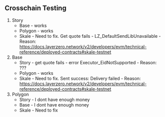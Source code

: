 ## Crosschain Testing

1. Story
   - Base - works
   - Polygon - works
   - Skale - Need to fix. Get quote fails - LZ_DefaultSendLibUnavailable - Reason: https://docs.layerzero.network/v2/developers/evm/technical-reference/deployed-contracts#skale-testnet
2. Base
   - Story - get quote fails - error Executor_EidNotSupported - Reason: ???
   - Polygon - works
   - Skale - Need to fix. Sent success: Delivery failed - Reason: https://docs.layerzero.network/v2/developers/evm/technical-reference/deployed-contracts#skale-testnet
3. Polygon
   - Story - I dont have enough money
   - Base - I dont have enough money
   - Skale - Need to fix
